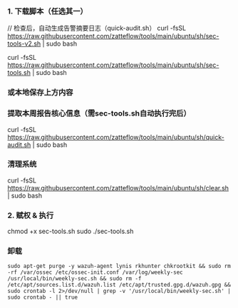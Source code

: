 ### 1. 下载脚本（任选其一）
// 检查后，自动生成告警摘要日志（quick-audit.sh）
curl -fsSL https://raw.githubusercontent.com/zatteflow/tools/main/ubuntu/sh/sec-tools-v2.sh | sudo bash

curl -fsSL https://raw.githubusercontent.com/zatteflow/tools/main/ubuntu/sh/sec-tools.sh | sudo bash
### 或本地保存上方内容

### 提取本周报告核心信息（需sec-tools.sh自动执行完后）
curl -fsSL https://raw.githubusercontent.com/zatteflow/tools/main/ubuntu/sh/quick-audit.sh | sudo bash

### 清理系统
curl -fsSL https://raw.githubusercontent.com/zatteflow/tools/main/ubuntu/sh/clear.sh | sudo bash

### 2. 赋权 & 执行
chmod +x sec-tools.sh
sudo ./sec-tools.sh

### 卸载
```
sudo apt-get purge -y wazuh-agent lynis rkhunter chkrootkit && sudo rm -rf /var/ossec /etc/ossec-init.conf /var/log/weekly-sec /usr/local/bin/weekly-sec.sh && sudo rm -f /etc/apt/sources.list.d/wazuh.list /etc/apt/trusted.gpg.d/wazuh.gpg && sudo crontab -l 2>/dev/null | grep -v '/usr/local/bin/weekly-sec.sh' | sudo crontab - || true
```
